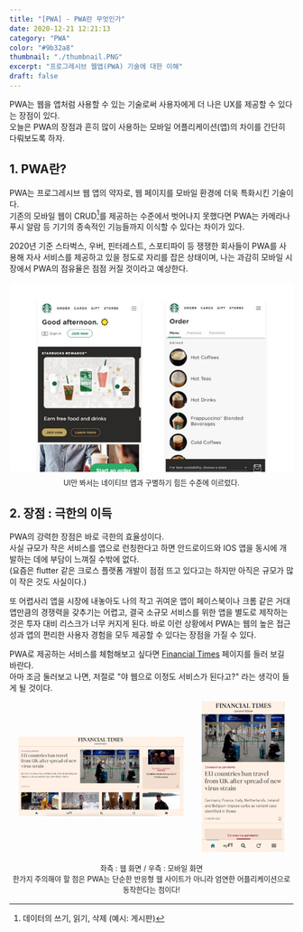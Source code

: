 ```yaml
---
title: "[PWA] - PWA란 무엇인가"
date: 2020-12-21 12:21:13
category: "PWA"
color: "#9b32a8"
thumbnail: "./thumbnail.PNG"
excerpt: "프로그레시브 웹앱(PWA) 기술에 대한 이해"
draft: false
---
```


PWA는 웹을 앱처럼 사용할 수 있는 기술로써 사용자에게 더 나은 UX를 제공할 수 있다는 장점이 있다.  
오늘은 PWA의 장점과 흔히 많이 사용하는 모바일 어플리케이션(앱)의 차이를 간단히 다뤄보도록 하자.

## 1. PWA란?

PWA는 프로그레시브 웹 앱의 약자로, 웹 페이지를 모바일 환경에 더욱 특화시킨 기술이다.  
기존의 모바일 웹이 CRUD[^1]를 제공하는 수준에서 벗어나지 못했다면 PWA는 카메라나 푸시 알람 등 기기의 종속적인 기능들까지 이식할 수 있다는 차이가 있다.

2020년 기준 스타벅스, 우버, 핀터레스트, 스포티파이 등 쟁쟁한 회사들이 PWA를 사용해 자사 서비스를 제공하고 있을 정도로 자리를 잡은 상태이며, 나는 과감히 모바일 시장에서 PWA의 점유율은 점점 커질 것이라고 예상한다.

![스타벅스](./starbucks_1.jpg)

<div style = "font-size : 0.8rem; text-align: center; margin-top: -0.5rem; margin-bottom: 1rem;">UI만 봐서는 네이티브 앱과 구별하기 힘든 수준에 이르렀다.</div>

## 2. 장점 : 극한의 이득

PWA의 강력한 장점은 바로 극한의 효율성이다.  
사실 규모가 작은 서비스를 앱으로 런칭한다고 하면 안드로이드와 IOS 앱을 동시에 개발하는 데에 부담이 느껴질 수밖에 없다.  
(요즘은 flutter 같은 크로스 플랫폼 개발이 점점 뜨고 있다고는 하지만 아직은 규모가 많이 작은 것도 사실이다.)

또 어렵사리 앱을 시장에 내놓아도 나의 작고 귀여운 앱이 페이스북이나 크롬 같은 거대 앱만큼의 경쟁력을 갖추기는 어렵고, 결국 소규모 서비스를 위한 앱을 별도로 제작하는 것은 투자 대비 리스크가 너무 커지게 된다. 바로 이런 상황에서 PWA는 웹의 높은 접근성과 앱의 편리한 사용자 경험을 모두 제공할 수 있다는 장점을 가질 수 있다.

PWA로 제공하는 서비스를 체험해보고 싶다면 [Financial Times](https://app.ft.com/stream/home) 페이지를 들러 보길 바란다.  
아마 조금 둘러보고 나면, 저절로 "야 웹으로 이정도 서비스가 된다고?" 라는 생각이 들게 될 것이다.

<div style = "display: flex; justify-content: center; align-items:center">
  <div style = "width: 400px; 
  margin: 0 1rem;
    margin-bottom : 1.5rem;">
      <img style = "display: inline-block" src = "./web.png">
  </div>
  <div style = "width: 200px; 
  margin: 0 1rem;
    margin-bottom : 1.5rem;">
      <img style = "display: inline-block" src = "./app.png">
  </div>
</div>
<div style = "font-size : 0.8rem; text-align: center; margin-top: -0.5rem; margin-bottom: 1rem;">좌측 : 웹 화면 / 우측 : 모바일 화면 <br>한가지 주의해야 할 점은 PWA는 단순한 반응형 웹 사이트가 아니라 엄연한 어플리케이션으로 동작한다는 점이다!</div>

[^1]: 데이터의 쓰기, 읽기, 삭제 (예시: 게시판)
